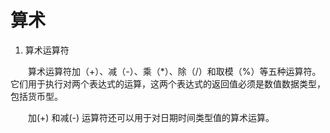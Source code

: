 # 算术

 

1. 算术运算符

　　算术运算符加（+）、减（-）、乘（*）、除（/）和取模（%）等五种运算符。它们用于执行对两个表达式的运算，这两个表达式的返回值必须是数值数据类型，包括货币型。

　　加(+) 和减(-) 运算符还可以用于对日期时间类型值的算术运算。

 
